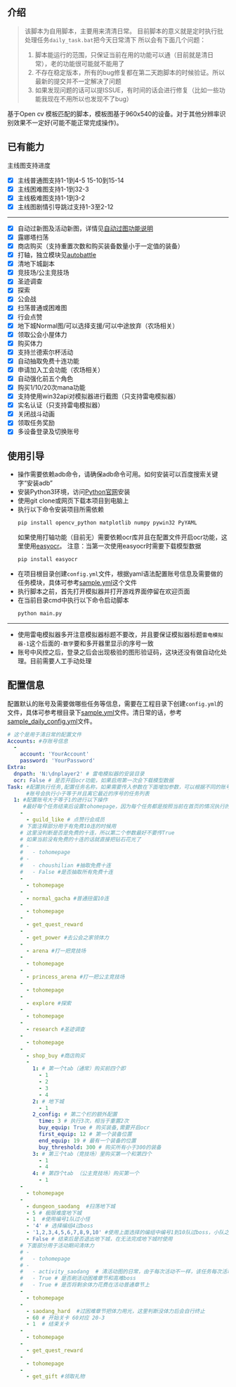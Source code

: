 ## 介绍
> 该脚本为自用脚本，主要用来清清日常。
> 目前脚本的意义就是定时执行批处理任务`daily_task.bat`把今天日常清下
> 所以会有下面几个问题：
> 1. 脚本能运行的范围，只保证当前在用的功能可以通（目前就是清日常），老的功能很可能就不能用了
> 2. 不存在稳定版本，所有的bug修复都在第二天跑脚本的时候验证。所以最新的提交并不一定解决了问题
> 3. 如果发现问题的话可以提ISSUE，有时间的话会进行修复（比如一些功能我现在不用所以也发现不了bug）

基于Open cv 模板匹配的脚本，模板图基于960x540的设备。对于其他分辨率识别效果不一定好(可能不能正常完成操作)。

## 已有能力

主线图支持进度

- [x] 主线普通图支持1-1到4-5 15-10到15-14
- [x] 主线困难图支持1-1到32-3
- [x] 主线极难图支持1-1到3-2
- [x] 主线图剧情引导跳过支持1-3至2-12

***
- [x] 自动过新图及活动新图，详情见[自动过图功能说明](自动过图功能说明.md)
- [x] 露娜塔扫荡
- [x] 商店购买（支持重置次数和购买装备数量小于一定值的装备）
- [x] 打轴，独立模块见[autobattle](autobattle/)
- [x] 清地下城副本
- [x] 竞技场/公主竞技场
- [x] 圣迹调查
- [x] 探索
- [x] 公会战
- [x] 扫荡普通或困难图
- [x] 行会点赞
- [x] 地下城Normal图/可以选择支援/可以中途放弃（农场相关）
- [x] 领取公会小屋体力
- [x] 购买体力
- [x] 支持兰德索尔杯活动
- [x] 自动抽取免费十连功能
- [x] 申请加入工会功能（农场相关）
- [x] 自动强化前五个角色
- [x] 购买1/10/20次mana功能
- [x] 支持使用win32api对模拟器进行截图（只支持雷电模拟器）
- [x] 实名认证（只支持雷电模拟器）
- [x] 关闭战斗动画
- [x] 领取任务奖励
- [x] 多设备登录及切换账号

## 使用引导

* 操作需要依赖adb命令，请确保adb命令可用。如何安装可以百度搜索关键字“安装adb”
* 安装Python3环境，访问[Python官网](https://www.python.org/)安装
* 使用git clone或网页下载本项目到电脑上
* 执行以下命令安装项目所需依赖
  ```cmd
  pip install opencv_python matplotlib numpy pywin32 PyYAML
  ```
  如果使用打轴功能（目前无）需要依赖ocr库并且在配置文件开启ocr功能，这里使用[easyocr](https://github.com/JaidedAI/EasyOCR)。
  注意：当第一次使用easyocr时需要下载模型数据
  ```cmd
  pip install easyocr
  ```
* 在项目根目录创建`config.yml`文件，根据yaml语法配置账号信息及需要做的任务模块，具体可参考[sample.yml](sample.yml)这个文件
* 执行脚本之前，首先打开模拟器并打开游戏界面停留在欢迎页面
* 在当前目录cmd中执行以下命令启动脚本
  ```cmd
  python main.py
  ```
---
* 使用雷电模拟器多开注意模拟器标题不要改，并且要保证模拟器标题`雷电模拟器-1`这个后面的`-数字`要和多开器里显示的序号一致
* 账号中风控之后，登录之后会出现极验的图形验证码，这块还没有做自动化处理。目前需要人工手动处理

## 配置信息

配置默认的账号及需要做哪些任务等信息，需要在工程目录下创建`config.yml`的文件，具体可参考根目录下[sample.yml](sample.yml)文件。清日常的话，参考[sample_daily_config.yml](sample_daily_config.yml)文件。

```yaml
# 这个是用于清日常的配置文件
Accounts: #存账号信息
  -
    account: 'YourAccount'
    password: 'YourPassword'
Extra:
  dnpath: 'N:\dnplayer2' # 雷电模拟器的安装目录
  ocr: False # 是否开启ocr功能，如果启用第一次会下载模型数据
Task: #配置执行任务,配置任务名称，如果需要传入参数在下面增加参数，可以根据不同的账号序号配置任务。
      #账号会执行小于等于并且离它最近的序号的任务列表
  1: #配置账号大于等于1的进行以下操作
     #最好每个任务结束后设置tohomepage，因为每个任务都是按照当前在首页的情况执行的
    -
      - guild_like # 点赞行会成员
    # 下面注释部分用于有免费10连的时候用
    # 这里没判断是否是免费的十连，所以第二个参数最好不要传True
    # 如果当前没有免费的十连的话就直接把钻石花光了
    # - 
    #   - tohomepage
    # -
    #   - choushilian #抽取免费十连
    #   - False #是否抽取所有免费十连
    -
      - tohomepage
    -
      - normal_gacha #普通扭蛋10连
    -
      - tohomepage
    -
      - get_quest_reward
    -
      - get_power #去公会之家领体力
    -
      - arena #打一把竞技场
    -
      - tohomepage
    -
      - princess_arena #打一把公主竞技场
    -
      - tohomepage
    -
      - explore #探索
    -
      - tohomepage
    -
      - research #圣迹调查
    -
      - tohomepage
    -
      - shop_buy #商店购买
      -
        1: # 第一个tab（通常）购买前四个即
          - 1
          - 2
          - 3
          - 4
        2: # 地下城
          - 1
        2_config: # 第二个栏的额外配置
          time: 3 # 执行3次，相当于重置2次
          buy_equip: True # 购买装备,需要开启ocr
          first_equip: 12 # 第一个装备位置
          end_equip: 19 # 最有一个装备的位置
          buy_threshold: 300 # 购买所有小于300的装备
        3: # 第三个tab（竞技场）里购买第一个和第四个
          - 1
          - 4
        4: # 第四个tab （公主竞技场）购买第一个
          - 1
    -
      - tohomepage
    -
      - dungeon_saodang  #扫荡地下城
      - 5 # 极限难度地下城
      - 1  #使用编号1队过小怪
      - '4' # 选择编组4过boss
      - '1,2,3,4,5,6,7,8,9,10' #使用上面选择的编组中编号1到10队过boss，小队之间用','分割
      - False # 结束后是否退出地下城，在无法完成地下城时使用
    # 下面部分用于活动期间清体力
    # -
    #   - tohomepage
    # -
    #   - activity_saodang  # 清活动图的日常，由于每次活动不一样，该任务每次活动更新一次做支持
    #   - True # 是否刷活动困难章节和高难boss
    #   - True # 是否将剩余体力花费在活动普通章节上
    -
      - tohomepage
    - 
      - saodang_hard  #过困难章节把体力用光，这里判断没体力后会自行终止
      - 60 # 开始关卡 60对应 20-3
      - 1  # 结束关卡
    -
      - tohomepage
    -
      - get_quest_reward
    -
      - tohomepage
    -
      - get_gift #领取礼物
```
